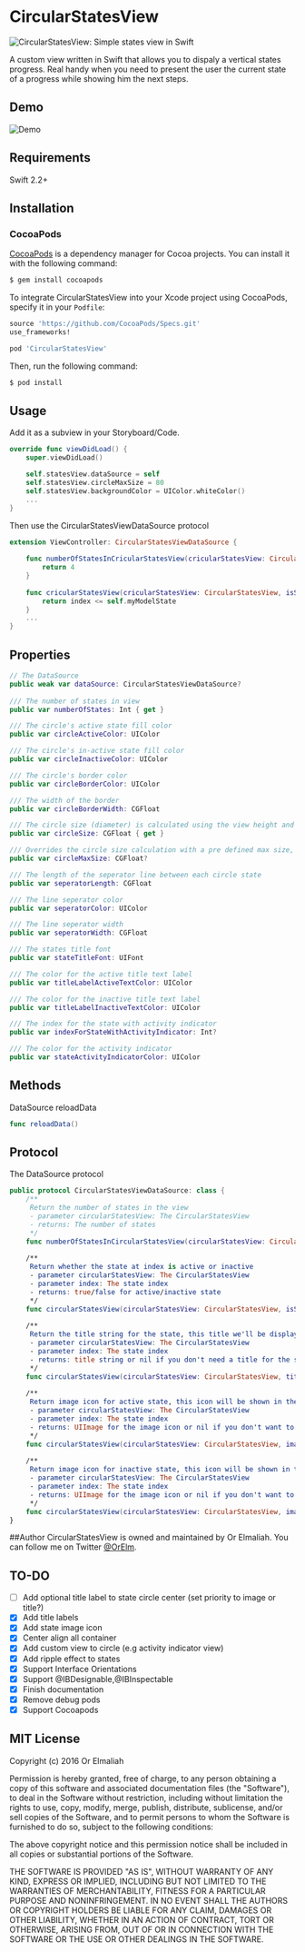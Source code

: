 # CircularStatesView

![CircularStatesView: Simple states view in Swift](https://raw.githubusercontent.com/orxelm/CircularStatesView/master/assets/circularstatesview-logo.jpg)

A custom view written in Swift that allows you to dispaly a vertical states progress. Real handy when you need to present the user the current state of a progress while showing him the next steps.

## Demo
![Demo](https://raw.githubusercontent.com/orxelm/CircularStatesView/master/assets/circularstatesview-demo.gif)

## Requirements
Swift 2.2+

## Installation
### CocoaPods

[CocoaPods](http://cocoapods.org) is a dependency manager for Cocoa projects. You can install it with the following command:

```bash
$ gem install cocoapods
```

To integrate CircularStatesView into your Xcode project using CocoaPods, specify it in your `Podfile`:

```ruby
source 'https://github.com/CocoaPods/Specs.git'
use_frameworks!

pod 'CircularStatesView'
```

Then, run the following command:

```bash
$ pod install
```

## Usage
Add it as a subview in your Storyboard/Code.
```swift
override func viewDidLoad() {
	super.viewDidLoad()

    self.statesView.dataSource = self
    self.statesView.circleMaxSize = 80
    self.statesView.backgroundColor = UIColor.whiteColor()
    ...
}
```

Then use the CircularStatesViewDataSource protocol
```swift
extension ViewController: CircularStatesViewDataSource {
    
    func numberOfStatesInCricularStatesView(cricularStatesView: CircularStatesView) -> Int {
        return 4
    }
    
    func cricularStatesView(cricularStatesView: CircularStatesView, isStateActiveAtIndex index: Int) -> Bool {
        return index <= self.myModelState
    }
    ...
}
```

## Properties
```swift
// The DataSource
public weak var dataSource: CircularStatesViewDataSource?
    
/// The number of states in view
public var numberOfStates: Int { get }

/// The circle's active state fill color
public var circleActiveColor: UIColor

/// The circle's in-active state fill color
public var circleInactiveColor: UIColor

/// The circle's border color
public var circleBorderColor: UIColor

/// The width of the border
public var circleBorderWidth: CGFloat

/// The circle size (diameter) is calculated using the view height and seperatorLength
public var circleSize: CGFloat { get }

/// Overrides the circle size calculation with a pre defined max size, min(calculatedSize(), circleMaxSize)
public var circleMaxSize: CGFloat?

/// The length of the seperator line between each circle state
public var seperatorLength: CGFloat

/// The line seperator color
public var seperatorColor: UIColor

/// The line seperator width
public var seperatorWidth: CGFloat

/// The states title font
public var stateTitleFont: UIFont

/// The color for the active title text label
public var titleLabelActiveTextColor: UIColor

/// The color for the inactive title text label
public var titleLabelInactiveTextColor: UIColor

/// The index for the state with activity indicator
public var indexForStateWithActivityIndicator: Int?

/// The color for the activity indicator
public var stateActivityIndicatorColor: UIColor
```
## Methods
DataSource reloadData
```swift
func reloadData()
```

## Protocol
The DataSource protocol
```swift
public protocol CircularStatesViewDataSource: class {
    /**
     Return the number of states in the view
     - parameter circularStatesView: The CircularStatesView
     - returns: The number of states
     */
    func numberOfStatesInCircularStatesView(circularStatesView: CircularStatesView) -> Int
    
    /**
     Return whether the state at index is active or inactive
     - parameter circularStatesView: The CircularStatesView
     - parameter index: The state index
     - returns: true/false for active/inactive state
     */
    func circularStatesView(circularStatesView: CircularStatesView, isStateActiveAtIndex index: Int) -> Bool
    
    /**
     Return the title string for the state, this title we'll be displayed along side the state
     - parameter circularStatesView: The CircularStatesView
     - parameter index: The state index
     - returns: title string or nil if you don't need a title for the specific state
     */
    func circularStatesView(circularStatesView: CircularStatesView, titleForStateAtIndex index: Int) -> String?
    
    /**
     Return image icon for active state, this icon will be shown in the circle center
     - parameter circularStatesView: The CircularStatesView
     - parameter index: The state index
     - returns: UIImage for the image icon or nil if you don't want to show an icon
     */
    func circularStatesView(circularStatesView: CircularStatesView, imageIconForActiveStateAtIndex index: Int) -> UIImage?
    
    /**
     Return image icon for inactive state, this icon will be shown in the circle center
     - parameter circularStatesView: The CircularStatesView
     - parameter index: The state index
     - returns: UIImage for the image icon or nil if you don't want to show an icon
     */
    func circularStatesView(circularStatesView: CircularStatesView, imageIconForInActiveStateAtIndex index: Int) -> UIImage?
}
```

##Author
CircularStatesView is owned and maintained by Or Elmaliah. You can follow me on Twitter [@OrElm](https://twitter.com/orelm).

## TO-DO
- [ ] Add optional title label to state circle center (set priority to image or title?)
- [x] Add title labels
- [x] Add state image icon
- [x] Center align all container
- [x] Add custom view to circle (e.g activity indicator view)
- [x] Add ripple effect to states
- [x] Support Interface Orientations
- [x] Support @IBDesignable,@IBInspectable
- [x] Finish documentation
- [x] Remove debug pods
- [x] Support Cocoapods

## MIT License

Copyright (c) 2016 Or Elmaliah

Permission is hereby granted, free of charge, to any person obtaining a copy
of this software and associated documentation files (the "Software"), to deal
in the Software without restriction, including without limitation the rights
to use, copy, modify, merge, publish, distribute, sublicense, and/or sell
copies of the Software, and to permit persons to whom the Software is
furnished to do so, subject to the following conditions:

The above copyright notice and this permission notice shall be included in all
copies or substantial portions of the Software.

THE SOFTWARE IS PROVIDED "AS IS", WITHOUT WARRANTY OF ANY KIND, EXPRESS OR
IMPLIED, INCLUDING BUT NOT LIMITED TO THE WARRANTIES OF MERCHANTABILITY,
FITNESS FOR A PARTICULAR PURPOSE AND NONINFRINGEMENT. IN NO EVENT SHALL THE
AUTHORS OR COPYRIGHT HOLDERS BE LIABLE FOR ANY CLAIM, DAMAGES OR OTHER
LIABILITY, WHETHER IN AN ACTION OF CONTRACT, TORT OR OTHERWISE, ARISING FROM,
OUT OF OR IN CONNECTION WITH THE SOFTWARE OR THE USE OR OTHER DEALINGS IN THE
SOFTWARE.
